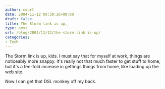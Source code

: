 ```yaml
---
author: court
date: 2004-11-12 09:59:26+00:00
draft: false
title: The Storm link is up,
type: post
url: /blog/2004/11/12/the-storm-link-is-up/
categories:
- Tech
---
```


The Storm link is up, kids.  I must say that for myself at work, things are noticeably more snappy.  It's really not that much faster to get stuff to home, but it's a ten-fold increase in gettings things from home, like loading up the web site.




Now I can get that DSL monkey off my back.




